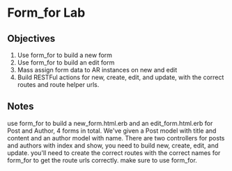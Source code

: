 # Form_for Lab

## Objectives

1. Use form_for to build a new form
2. Use form_for to build an edit form
3. Mass assign form data to AR instances on new and edit
4. Build RESTFul actions for new, create, edit, and update, with the correct routes and route helper urls.

## Notes

use form_for to build a new_form.html.erb and an edit_form.html.erb for Post and Author, 4 forms in total.
We've given a Post model with title and content and an author model with name.
There are two controllers for posts and authors with index and show, you need to build new, create, edit, and update.
you'll need to create the correct routes with the correct names for form_for to get the route urls correctly.
make sure to use form_for.
